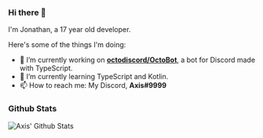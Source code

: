### Hi there 👋

I'm Jonathan, a 17 year old developer.

Here's some of the things I'm doing:

- 🔭 I’m currently working on **[octodiscord/OctoBot](https://github.com/octodiscord/OctoBot)**, a bot for Discord made with TypeScript. 
- 🌱 I’m currently learning TypeScript and Kotlin.
- 📫 How to reach me: My Discord, **Axis#9999**

### Github Stats

![Axis' Github Stats](https://github-readme-stats.vercel.app/api?username=yaboyaxis&show_icons=true&theme=dark)
